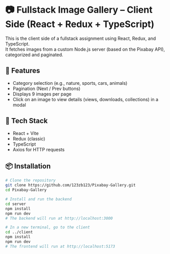 # 📷 Fullstack Image Gallery – Client Side (React + Redux + TypeScript)

This is the client side of a fullstack assignment using React, Redux, and TypeScript.  
It fetches images from a custom Node.js server (based on the Pixabay API), categorized and paginated.

## 🚀 Features

- Category selection (e.g., nature, sports, cars, animals)
- Pagination (Next / Prev buttons)
- Displays 9 images per page
- Click on an image to view details (views, downloads, collections) in a modal

## 🧰 Tech Stack

- React + Vite
- Redux (classic)
- TypeScript
- Axios for HTTP requests

## 📦 Installation

```bash
# Clone the repository
git clone https://github.com/123zb123/Pixabay-Gallery.git
cd Pixabay-Gallery

# Install and run the backend
cd server
npm install
npm run dev
# The backend will run at http://localhost:3000

# In a new terminal, go to the client
cd ../client
npm install
npm run dev
# The frontend will run at http://localhost:5173

